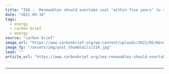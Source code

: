 ```yaml
---
title: "IEA -  Renewables should overtake coal ‘within five years’ to secure 1.5C goal"
date: "2021-05-18"
tags: 
  - energy
  - carbon brief
  - energy
source: "carbon brief"
image_url: "https://www.carbonbrief.org/wp-content/uploads/2021/05/Wind-turbines-at-sea-583x372.jpg"
image_fp: "/assets/img/post_thumbnails/214.jpg"
lead: ""
article_url: "https://www.carbonbrief.org/iea-renewables-should-overtake-coal-within-five-years-to-secure-1-5c-goal"
---
```


---
